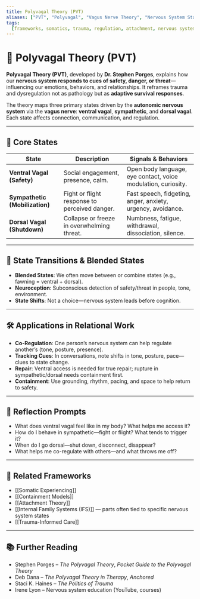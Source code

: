 ```yaml
---
title: Polyvagal Theory (PVT)
aliases: ["PVT", "Polyvagal", "Vagus Nerve Theory", "Nervous System States"]
tags:
  [frameworks, somatics, trauma, regulation, attachment, nervous system, safety]
---
```


<!-- @format -->

# 🌿 Polyvagal Theory (PVT)

**Polyvagal Theory (PVT)**, developed by **Dr. Stephen Porges**, explains how our **nervous system responds to cues of safety, danger, or threat**—influencing our emotions, behaviors, and relationships. It reframes trauma and dysregulation not as pathology but as **adaptive survival responses**.

The theory maps three primary states driven by the **autonomic nervous system** via the **vagus nerve**: **ventral vagal**, **sympathetic**, and **dorsal vagal**. Each state affects connection, communication, and regulation.

---

## 🧠 Core States

| State                          | Description                                   | Signals & Behaviors                                           |
| ------------------------------ | --------------------------------------------- | ------------------------------------------------------------- |
| **Ventral Vagal (Safety)**     | Social engagement, presence, calm.            | Open body language, eye contact, voice modulation, curiosity. |
| **Sympathetic (Mobilization)** | Fight or flight response to perceived danger. | Fast speech, fidgeting, anger, anxiety, urgency, avoidance.   |
| **Dorsal Vagal (Shutdown)**    | Collapse or freeze in overwhelming threat.    | Numbness, fatigue, withdrawal, dissociation, silence.         |

---

## 🔄 State Transitions & Blended States

- **Blended States**: We often move between or combine states (e.g., fawning = ventral + dorsal).
- **Neuroception**: Subconscious detection of safety/threat in people, tone, environment.
- **State Shifts**: Not a choice—nervous system leads before cognition.

---

## 🛠 Applications in Relational Work

- **Co-Regulation**: One person’s nervous system can help regulate another’s (tone, posture, presence).
- **Tracking Cues**: In conversations, note shifts in tone, posture, pace—clues to state change.
- **Repair**: Ventral access is needed for true repair; rupture in sympathetic/dorsal needs containment first.
- **Containment**: Use grounding, rhythm, pacing, and space to help return to safety.

---

## 💬 Reflection Prompts

- What does ventral vagal feel like in my body? What helps me access it?
- How do I behave in sympathetic—fight or flight? What tends to trigger it?
- When do I go dorsal—shut down, disconnect, disappear?
- What helps me co-regulate with others—and what throws me off?

---

## 🔗 Related Frameworks

- [[Somatic Experiencing]]
- [[Containment Models]]
- [[Attachment Theory]]
- [[Internal Family Systems (IFS)]] — parts often tied to specific nervous system states
- [[Trauma-Informed Care]]

---

## 📚 Further Reading

- Stephen Porges – _The Polyvagal Theory_, _Pocket Guide to the Polyvagal Theory_
- Deb Dana – _The Polyvagal Theory in Therapy_, _Anchored_
- Staci K. Haines – _The Politics of Trauma_
- Irene Lyon – Nervous system education (YouTube, courses)
